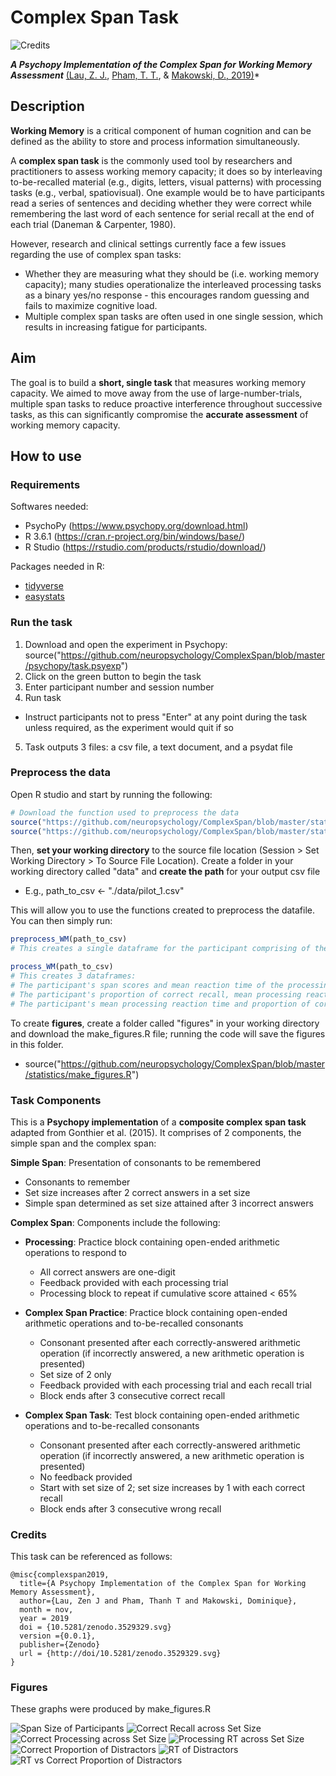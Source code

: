 # Complex Span Task

![Credits](https://zenodo.org/badge/doi/10.5281/zenodo.3529329.svg)

***A Psychopy Implementation of the Complex Span for Working Memory Assessment*** [(Lau, Z. J.](https://github.com/zen-juen), [Pham, T. T.](https://github.com/Tam-Pham), & [Makowski, D., 2019)](https://github.com/DominiqueMakowski)*

## Description

**Working Memory** is a critical component of human cognition and can be defined as the ability to store and process information simultaneously.

A **complex span task** is the commonly used tool by researchers and practitioners to assess working memory capacity; it does so by interleaving 
to-be-recalled material (e.g., digits, letters, visual patterns) with processing tasks (e.g., verbal, spatiovisual). One example would be to have participants read a series of sentences and deciding whether they were correct
while remembering the last word of each sentence for serial recall at the end of each trial (Daneman & Carpenter, 1980).

However, research and clinical settings currently face a few issues regarding the use of complex span tasks:
- Whether they are measuring what they should be (i.e. working memory capacity); many studies operationalize
the interleaved processing tasks as a binary yes/no response - this encourages random guessing and fails to maximize cognitive load.
- Multiple complex span tasks are often used in one single session, which results in increasing fatigue for participants. 

## Aim

The goal is to build a **short, single task** that measures working memory capacity. We aimed to move away from the use of large-number-trials, 
multiple span tasks to reduce proactive interference throughout successive tasks, as this can significantly compromise the **accurate assessment**
of working memory capacity.

## How to use

### Requirements

Softwares needed:
- PsychoPy (https://www.psychopy.org/download.html)
- R 3.6.1 (https://cran.r-project.org/bin/windows/base/)
- R Studio (https://rstudio.com/products/rstudio/download/)

Packages needed in R:
- [tidyverse](https://cran.r-project.org/web/packages/tidyverse/index.html)
- [easystats](https://github.com/easystats/easystats)

### Run the task

1. Download and open the experiment in Psychopy: source("https://github.com/neuropsychology/ComplexSpan/blob/master/psychopy/task.psyexp")
2. Click on the green button to begin the task
3. Enter participant number and session number 
4. Run task
- Instruct participants not to press "Enter" at any point during the task unless required, as the experiment would quit if so
5. Task outputs 3 files: a csv file, a text document, and a psydat file

### Preprocess the data

Open R studio and start by running the following:

```r
# Download the function used to preprocess the data
source("https://github.com/neuropsychology/ComplexSpan/blob/master/statistics/preprocessing.R")
source("https://github.com/neuropsychology/ComplexSpan/blob/master/statistics/processing.R")
```
Then, **set your working directory** to the source file location (Session > Set Working Directory > To Source File Location).
Create a folder in your working directory called "data" and **create the path** for your output csv file
-  E.g., path_to_csv <- "./data/pilot_1.csv"

This will allow you to use the functions created to preprocess the datafile. You can then simply run:

```r
preprocess_WM(path_to_csv)
# This creates a single dataframe for the participant comprising of the simple span and complex span task components.

process_WM(path_to_csv)
# This creates 3 dataframes:
# The participant's span scores and mean reaction time of the processing trials;
# The participant's proportion of correct recall, mean processing reaction time, and proportion of correct processing across set sizes;
# The participant's mean processing reaction time and proportion of correct processing across different distractors 
```

To create **figures**, create a folder called "figures" in your working directory and download the make_figures.R file; running the code will save the figures in this folder.
- source("https://github.com/neuropsychology/ComplexSpan/blob/master/statistics/make_figures.R")


### Task Components

This is a **Psychopy implementation** of a **composite complex span task** adapted from Gonthier et al. (2015). It comprises of 2 components, the simple span
and the complex span:

**Simple Span**: Presentation of consonants to be remembered
  - Consonants to remember
  - Set size increases after 2 correct answers in a set size
  - Simple span determined as set size attained after 3 incorrect answers

**Complex Span**: Components include the following:
  - **Processing**: Practice block containing open-ended arithmetic operations to respond to
    - All correct answers are one-digit
    - Feedback provided with each processing trial
    - Processing block to repeat if cumulative score attained < 65%

  - **Complex Span Practice**: Practice block containing open-ended arithmetic operations and to-be-recalled consonants
    - Consonant presented after each correctly-answered arithmetic operation (if incorrectly answered, a new arithmetic operation is presented)
    - Set size of 2 only
    - Feedback provided with each processing trial and each recall trial
    - Block ends after 3 consecutive correct recall

  - **Complex Span Task**: Test block containing open-ended arithmetic operations and to-be-recalled consonants
    - Consonant presented after each correctly-answered arithmetic operation (if incorrectly answered, a new arithmetic operation is presented)
    - No feedback provided
    - Start with set size of 2; set size increases by 1 with each correct recall
    - Block ends after 3 consecutive wrong recall

### Credits

This task can be referenced as follows:

```
@misc{complexspan2019,
  title={A Psychopy Implementation of the Complex Span for Working Memory Assessment},
  author={Lau, Zen J and Pham, Thanh T and Makowski, Dominique},
  month = nov,
  year = 2019
  doi = {10.5281/zenodo.3529329.svg}
  version ={0.0.1},
  publisher={Zenodo}
  url = {http://doi/10.5281/zenodo.3529329.svg}
}

```

### Figures

These graphs were produced by make_figures.R

![Span Size of Participants](https://github.com/neuropsychology/ComplexSpan/blob/master/statistics/figures/Participant_SpanSize.png)
![Correct Recall across Set Size](https://github.com/neuropsychology/ComplexSpan/blob/master/statistics/figures/SetSize_RecallCorr.png)
![Correct Processing across Set Size](https://github.com/neuropsychology/ComplexSpan/blob/master/statistics/figures/SetSize_ProcessingCorr.png)
![Processing RT across Set Size](https://github.com/neuropsychology/ComplexSpan/blob/master/statistics/figures/SetSize_ProcessingRT.png)
![Correct Proportion of Distractors](https://github.com/neuropsychology/ComplexSpan/blob/master/statistics/figures/Distractor_Correct.png)
![RT of Distractors](https://github.com/neuropsychology/ComplexSpan/blob/master/statistics/figures/Distractor_RT.png)
![RT vs Correct Proportion of Distractors](https://github.com/neuropsychology/ComplexSpan/blob/master/statistics/figures/Distractor_RTvsCorrect.png)
